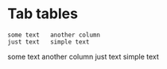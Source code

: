 Tab tables
==========

```text
some text	another column
just text	simple text
```

some text	another column
just text	simple text
